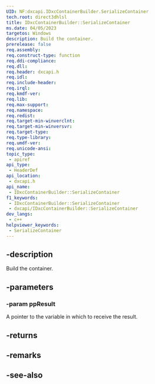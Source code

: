 ```yaml
---
UID: NF:dxcapi.IDxcContainerBuilder.SerializeContainer
tech.root: direct3dhlsl
title: IDxcContainerBuilder::SerializeContainer
ms.date: 04/05/2023
targetos: Windows
description: Build the container.
prerelease: false
req.assembly: 
req.construct-type: function
req.ddi-compliance: 
req.dll: 
req.header: dxcapi.h
req.idl: 
req.include-header: 
req.irql: 
req.kmdf-ver: 
req.lib: 
req.max-support: 
req.namespace: 
req.redist: 
req.target-min-winverclnt: 
req.target-min-winversvr: 
req.target-type: 
req.type-library: 
req.umdf-ver: 
req.unicode-ansi: 
topic_type:
 - apiref
api_type:
 - HeaderDef
api_location:
 - dxcapi.h
api_name:
 - IDxcContainerBuilder::SerializeContainer
f1_keywords:
 - IDxcContainerBuilder::SerializeContainer
 - dxcapi/IDxcContainerBuilder::SerializeContainer
dev_langs:
 - c++
helpviewer_keywords:
 - SerializeContainer
---
```


## -description

Build the container.

## -parameters

### -param ppResult

A pointer to the variable in which to receive the result.

## -returns

## -remarks

## -see-also
